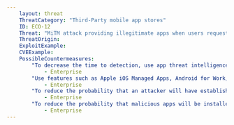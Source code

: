 ```yaml
---
    layout: threat
    ThreatCategory: "Third-Party mobile app stores"
    ID: ECO-12
    Threat: "MiTM attack providing illegitimate apps when users request legitimate apps"
    ThreatOrigin:
    ExploitExample:
    CVEExample:
    PossibleCountermeasures:
        "To decrease the time to detection, use app threat intelligence data to identify malicious applications installed on devices":
            - Enterprise
        "Use features such as Apple iOS Managed Apps, Android for Work, or Samsung KNOX Workspace that provide additional separation between personal apps and enterprise apps to mitigate the impact of malicious behaviors.":
            - Enterprise
        "To reduce the probability that an attacker will have established a MiTM on a session during which a user attempts to intall apps from a trusted source (e.g., official app store), recommend or require users to download apps when connected to a trusted and secured Wi-Fi network.":
            - Enterprise
        "To reduce the probability that malicious apps will be installed on managed devices, use app-vetting tools or services to in combination with MAM solutions to push vetted apps directly onto enrolled devices.":
            - Enterprise
---
```

